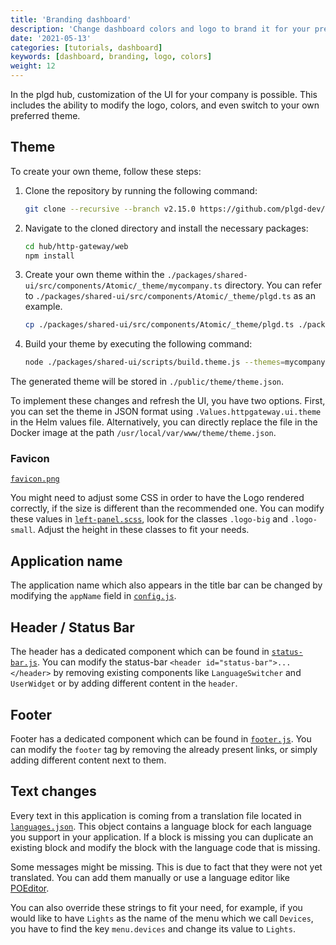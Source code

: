 ```yaml
---
title: 'Branding dashboard'
description: 'Change dashboard colors and logo to brand it for your presentation'
date: '2021-05-13'
categories: [tutorials, dashboard]
keywords: [dashboard, branding, logo, colors]
weight: 12
---
```


In the plgd hub, customization of the UI for your company is possible. This includes the ability to modify the logo, colors, and even switch to your own preferred theme.

## Theme

To create your own theme, follow these steps:

1. Clone the repository by running the following command:

    ```sh
    git clone --recursive --branch v2.15.0 https://github.com/plgd-dev/hub.git
    ```

2. Navigate to the cloned directory and install the necessary packages:

    ```sh
    cd hub/http-gateway/web
    npm install
    ```

3. Create your own theme within the `./packages/shared-ui/src/components/Atomic/_theme/mycompany.ts` directory. You can refer to `./packages/shared-ui/src/components/Atomic/_theme/plgd.ts` as an example.

   ```sh
   cp ./packages/shared-ui/src/components/Atomic/_theme/plgd.ts ./packages/shared-ui/src/components/Atomic/_theme/mycompany.ts
   ```

4. Build your theme by executing the following command:

    ```sh
    node ./packages/shared-ui/scripts/build.theme.js --themes=mycompany
    ```

The generated theme will be stored in `./public/theme/theme.json`.

To implement these changes and refresh the UI, you have two options. First, you can set the theme in JSON format using `.Values.httpgateway.ui.theme` in the Helm values file. Alternatively, you can directly replace the file in the Docker image at the path `/usr/local/var/www/theme/theme.json`.

### Favicon

[`favicon.png`](https://github.com/plgd-dev/hub/tree/main/http-gateway/web/public/favicon.png)

You might need to adjust some CSS in order to have the Logo rendered correctly, if the size is different than the recommended one. You can modify these values in [`left-panel.scss`](https://github.com/plgd-dev/hub/tree/main/http-gateway/web/src/components/left-panel/left-panel.scss), look for the classes `.logo-big` and `.logo-small`. Adjust the height in these classes to fit your needs.

## Application name

The application name which also appears in the title bar can be changed by modifying the `appName` field in [`config.js`](https://github.com/plgd-dev/hub/tree/main/http-gateway/web/src/config.js).

## Header / Status Bar

The header has a dedicated component which can be found in [`status-bar.js`](https://github.com/plgd-dev/hub/tree/main/http-gateway/web/src/components/status-bar/status-bar.js). You can modify the status-bar `<header id="status-bar">...</header>` by removing existing components like `LanguageSwitcher` and `UserWidget` or by adding different content in the `header`.

## Footer

Footer has a dedicated component which can be found in [`footer.js`](https://github.com/plgd-dev/hub/tree/main/http-gateway/web/src/components/footer/footer.js). You can modify the `footer` tag by removing the already present links, or simply adding different content next to them.

## Text changes

Every text in this application is coming from a translation file located in [`languages.json`](https://github.com/plgd-dev/hub/blob/main/http-gateway/web/src/languages/languages.json). This object contains a language block for each language you support in your application. If a block is missing you can duplicate an existing block and modify the block with the language code that is missing.

Some messages might be missing. This is due to fact that they were not yet translated. You can add them manually or use a language editor like [POEditor](https://poeditor.com/).

You can also override these strings to fit your need, for example, if you would like to have `Lights` as the name of the menu which we call `Devices`, you have to find the key `menu.devices` and change its value to `Lights`.
